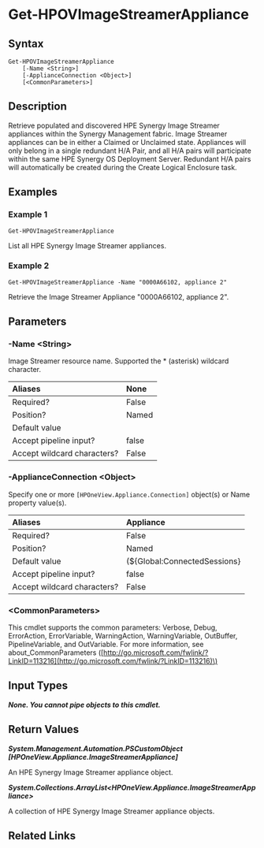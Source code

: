 ﻿---
description: Retrieve HPE Synergy Image Streamer appliances.
---

# Get-HPOVImageStreamerAppliance

## Syntax

```text
Get-HPOVImageStreamerAppliance
    [-Name <String>]
    [-ApplianceConnection <Object>]
    [<CommonParameters>]
```

## Description

Retrieve populated and discovered HPE Synergy Image Streamer appliances within the Synergy Management fabric.  Image Streamer appliances can be in either a Claimed or Unclaimed state.  Appliances will only belong in a single redundant H/A Pair, and all H/A pairs will participate within the same HPE Synergy OS Deployment Server.  Redundant H/A pairs will automatically be created during the Create Logical Enclosure task. 

## Examples

###  Example 1 

```text
Get-HPOVImageStreamerAppliance

```

List all HPE Synergy Image Streamer appliances.

###  Example 2 

```text
Get-HPOVImageStreamerAppliance -Name "0000A66102, appliance 2"

```

Retrieve the Image Streamer Appliance "0000A66102, appliance 2".

## Parameters

### -Name &lt;String&gt;

Image Streamer resource name.  Supported the * (asterisk) wildcard character.

| Aliases | None |
| :--- | :--- |
| Required? | False |
| Position? | Named |
| Default value |  |
| Accept pipeline input? | false |
| Accept wildcard characters? | False |

### -ApplianceConnection &lt;Object&gt;

Specify one or more `[HPOneView.Appliance.Connection]` object(s) or Name property value(s).

| Aliases | Appliance |
| :--- | :--- |
| Required? | False |
| Position? | Named |
| Default value | (${Global:ConnectedSessions} | ? Default) |
| Accept pipeline input? | false |
| Accept wildcard characters? | False |

### &lt;CommonParameters&gt;

This cmdlet supports the common parameters: Verbose, Debug, ErrorAction, ErrorVariable, WarningAction, WarningVariable, OutBuffer, PipelineVariable, and OutVariable. For more information, see about\_CommonParameters \([http://go.microsoft.com/fwlink/?LinkID=113216](http://go.microsoft.com/fwlink/?LinkID=113216)\)

## Input Types

_**None.  You cannot pipe objects to this cmdlet.**_

## Return Values

_**System.Management.Automation.PSCustomObject [HPOneView.Appliance.ImageStreamerAppliance]**_

An HPE Synergy Image Streamer appliance object.

_**System.Collections.ArrayList<HPOneView.Appliance.ImageStreamerAppliance>**_

A collection of HPE Synergy Image Streamer appliance objects.

## Related Links

